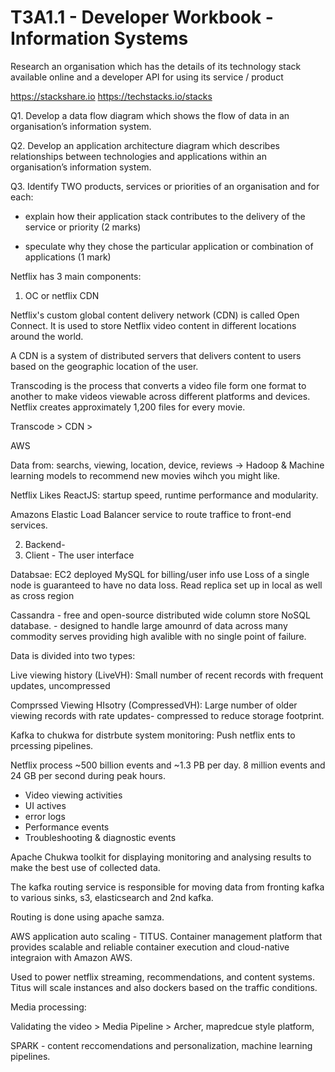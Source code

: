 # T3A1.1 - Developer Workbook - Information Systems 

Research an organisation which has the details of its technology stack available online and a developer API for using its service / product 

https://stackshare.io
https://techstacks.io/stacks

Q1. Develop a data flow diagram which shows the flow of data in an organisation’s information system.

Q2. Develop an application architecture diagram which describes relationships between technologies and applications within an organisation’s information system.

Q3. Identify TWO products, services or priorities of an organisation and for each:

- explain how their application stack contributes to the delivery of the service or priority (2 marks)

- speculate why they chose the particular application or combination of applications (1 mark)


Netflix has 3 main components: 

1. OC or netflix CDN 

Netflix's custom global content delivery network (CDN) is called Open Connect. It is used to store Netflix video content in different locations around the world. 

A CDN is a system of distributed servers that delivers content to users based on the geographic location of the user. 

Transcoding is the process that converts a video file form one format to another to make videos viewable across different platforms and devices. Netflix creates approximately 1,200 files for every movie.


Transcode > CDN > 

AWS 

Data from: searchs, viewing, location, device, reviews -> Hadoop & Machine learning models to recommend new movies wihch you might like. 

Netflix Likes ReactJS: startup speed, runtime performance and modularity. 

Amazons Elastic Load Balancer service to route traffice to front-end services. 

2. Backend- 
3. Client - The user interface 


Databsae: EC2 deployed MySQL for billing/user info use 
Loss of a single node is guaranteed to have no data loss. 
Read replica set up in local as well as cross region

Cassandra - free and open-source distributed wide column store NoSQL database. - designed to handle large amounrd of data across many commodity serves providing high avalible with no single point of failure. 

Data is divided into two types: 

Live viewing history (LiveVH): Small number of recent records with frequent updates, uncompressed 

Comprssed Viewing HIsotry (CompressedVH): Large number of older viewing records with rate updates- compressed to reduce storage footprint. 


Kafka to chukwa for distrbute system monitoring: Push netflix ents to prcessing pipelines.

Netflix process ~500 billion events and ~1.3 PB per day. 
8 million events and 24 GB per second during peak hours. 
- Video viewing activities
- UI actives
- error logs
- Performance events
- Troubleshooting & diagnostic events 

Apache Chukwa toolkit for displaying monitoring and analysing results to make the best use of collected data.

The kafka routing service is responsible for moving data from fronting kafka to various sinks, s3, elasticsearch and 2nd kafka. 

Routing is done using apache samza. 

AWS application auto scaling - TITUS. Container management platform that provides scalable and reliable container execution and cloud-native integraion with Amazon AWS.

Used to power netflix streaming, recommendations, and content systems. Titus will scale instances and also dockers based on the traffic conditions. 


Media processing: 

Validating the video > Media Pipeline > Archer, mapredcue style platform, 


SPARK - content reccomendations and personalization, machine learning pipelines. 

